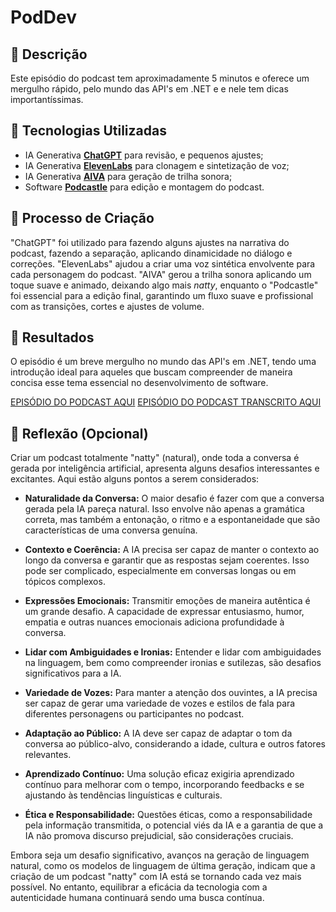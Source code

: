 # PodDev

## 📒 Descrição
Este episódio do podcast tem aproximadamente 5 minutos e oferece um mergulho rápido, pelo mundo das API's em .NET e e nele tem dicas importantíssimas.

## 🤖 Tecnologias Utilizadas
- IA Generativa **[ChatGPT](https://chat.openai.com)** para revisão, e pequenos ajustes;
- IA Generativa **[ElevenLabs](https://www.elevenlabs.io)** para clonagem e sintetização de voz;
- IA Generativa **[AIVA](https://aiva.ai)** para geração de trilha sonora;
- Software **[Podcastle](https://podcastle.ai)** para edição e montagem do podcast.

## 🧐 Processo de Criação
"ChatGPT" foi utilizado para fazendo alguns ajustes na narrativa do podcast, fazendo a separação, aplicando dinamicidade no diálogo e correções. "ElevenLabs" ajudou a criar uma voz sintética envolvente para cada personagem do podcast. "AIVA" gerou a trilha sonora aplicando um toque suave e animado, deixando algo mais _natty_, enquanto o "Podcastle" foi essencial para a edição final, garantindo um fluxo suave e profissional com as transições, cortes e ajustes de volume.

## 🚀 Resultados
O episódio é um breve mergulho no mundo das API's em .NET, tendo uma introdução ideal para aqueles que buscam compreender de maneira concisa esse tema essencial no desenvolvimento de software.

[EPISÓDIO DO PODCAST AQUI]()
[EPISÓDIO DO PODCAST TRANSCRITO AQUI]()

## 💭 Reflexão (Opcional)

Criar um podcast totalmente "natty" (natural), onde toda a conversa é gerada por inteligência artificial, apresenta alguns desafios interessantes e excitantes. Aqui estão alguns pontos a serem considerados:

- **Naturalidade da Conversa:**
O maior desafio é fazer com que a conversa gerada pela IA pareça natural. Isso envolve não apenas a gramática correta, mas também a entonação, o ritmo e a espontaneidade que são características de uma conversa genuína.

- **Contexto e Coerência:**
A IA precisa ser capaz de manter o contexto ao longo da conversa e garantir que as respostas sejam coerentes. Isso pode ser complicado, especialmente em conversas longas ou em tópicos complexos.

- **Expressões Emocionais:**
Transmitir emoções de maneira autêntica é um grande desafio. A capacidade de expressar entusiasmo, humor, empatia e outras nuances emocionais adiciona profundidade à conversa.

- **Lidar com Ambiguidades e Ironias:**
Entender e lidar com ambiguidades na linguagem, bem como compreender ironias e sutilezas, são desafios significativos para a IA.

- **Variedade de Vozes:**
Para manter a atenção dos ouvintes, a IA precisa ser capaz de gerar uma variedade de vozes e estilos de fala para diferentes personagens ou participantes no podcast.

- **Adaptação ao Público:**
A IA deve ser capaz de adaptar o tom da conversa ao público-alvo, considerando a idade, cultura e outros fatores relevantes.

- **Aprendizado Contínuo:**
Uma solução eficaz exigiria aprendizado contínuo para melhorar com o tempo, incorporando feedbacks e se ajustando às tendências linguísticas e culturais.

- **Ética e Responsabilidade:**
Questões éticas, como a responsabilidade pela informação transmitida, o potencial viés da IA e a garantia de que a IA não promova discurso prejudicial, são considerações cruciais.

Embora seja um desafio significativo, avanços na geração de linguagem natural, como os modelos de linguagem de última geração, indicam que a criação de um podcast "natty" com IA está se tornando cada vez mais possível. No entanto, equilibrar a eficácia da tecnologia com a autenticidade humana continuará sendo uma busca contínua.
